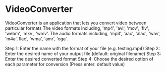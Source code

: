 # VideoConverter
VideoConverter is an application that lets you convert video between particular formats
The video formats including, 'mp4', 'avi', 'mov', 'flv', 'webm', 'mkv', 'wmv'.
The audio formats including, 'mp3', 'aac', 'alac', 'wav', 'm4a','flac', 'wma', 'amr', 'oga'.

Step 1: Enter the name with the format of your file (e.g. testing.mp4)
Step 2: Enter the desired name of your output file (default: original filename)
Step 3: Enter the desired converted format
Step 4: Choose the desired option of each parameter for conversion (Press enter: default value)

